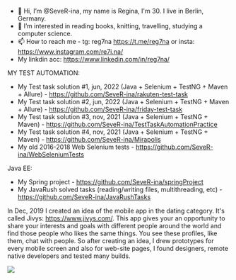 - 👋 Hi, I’m @SeveR-ina, my name is Regina, I'm 30. I live in Berlin, Germany. 
- 👀 I’m interested in reading books, knitting, travelling, studying a computer science.
- 📫 How to reach me - tg: reg7na https://t.me/reg7na or insta: https://www.instagram.com/re7i.na/
- My linkdin acc: https://www.linkedin.com/in/reg7na/

MY TEST AUTOMATION:
- My Test task solution #1, jun, 2022 (Java + Selenium + TestNG + Maven + Allure) - https://github.com/SeveR-ina/rakuten-test-task
- My Test task solution #2, jun, 2022 (Java + Selenium + TestNG + Maven + Allure) - https://github.com/SeveR-ina/friday-test-task
- My Test task solution #3, nov, 2021 (Java + Selenium + TestNG + Maven) - https://github.com/SeveR-ina/TestTaskAutomationPractice
- My Test task solution #4, nov, 2021 (Java + Selenium + TestNG + Maven) - https://github.com/SeveR-ina/Mirapolis
- My old 2016-2018 Web Selenium tests - https://github.com/SeveR-ina/WebSeleniumTests


Java EE:
- My Spring project - https://github.com/SeveR-ina/springProject
- My JavaRush solved tasks (reading/writing files, multithreading, etc) - https://github.com/SeveR-ina/JavaRushTasks

In Dec, 2019 I created an idea of the mobile app in the dating category. It's called Jivys: https://www.jivys.com/. This app gives your an opportunity to share your interests and goals with different people around the world and find those people who likes the same things. You see these profiles, like them, chat with people. So after creating an idea, I drew prototypes for every mobile screen and also for web-site pages, I found designers, remote native developers and tested many builds. 

[![](https://jitpack.io/v/org.bitbucket.SeveR-ina/jivys-backend2.svg)](https://jitpack.io/#org.bitbucket.SeveR-ina/jivys-backend2)
<!---
SeveR-ina/SeveR-ina is a ✨ special ✨ repository because its `README.md` (this file) appears on your GitHub profile.
You can click the Preview link to take a look at your changes.
--->
